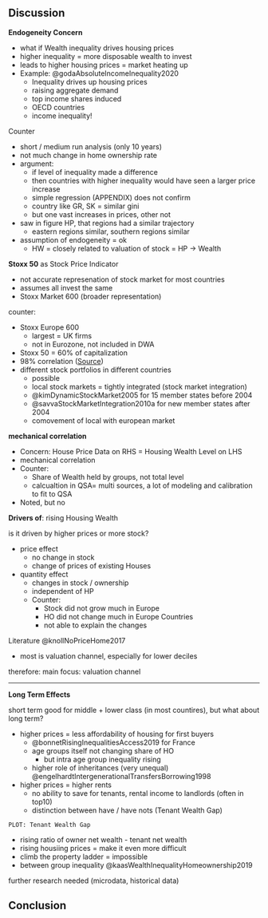 ## Discussion

**Endogeneity Concern**

- what if Wealth inequality drives housing prices
- higher inequality = more disposable wealth to invest
- leads to higher housing prices = market heating up
- Example: @godaAbsoluteIncomeInequality2020
  - Inequality drives up housing prices
  - raising aggregate demand 
  - top income shares induced
  - OECD countries 
  - income inequality! 
  



Counter

- short / medium run analysis (only 10 years)
- not much change in home ownership rate
- argument: 
  - if level of inequality made a difference
  - then countries with higher inequality would have seen a larger price increase
  - simple regression (APPENDIX) does not confirm
  - country like GR, SK = similar gini
  - but one vast increases in prices, other not
- saw in figure HP, that regions had a similar trajectory
  - eastern regions similar, southern regions similar
- assumption of endogeneity = ok
  - HW = closely related to valuation of stock = HP -> Wealth




**Stoxx 50** as Stock Price Indicator

- not accurate represenation of stock market for most countries
- assumes all invest the same
- Stoxx Market 600 (broader representation)

counter:

- Stoxx Europe 600 
  - largest = UK firms
  - not in Eurozone, not included in DWA
- Stoxx 50 = 60% of capitalization
- 98% correlation ([Source](https://stoxx.com/under-the-spotlight-a-closer-look-at-european-equities/))
- different stock portfolios in different countries
  - possible
  - local stock markets = tightly integrated (stock market integration)
  - @kimDynamicStockMarket2005 for 15 member states before 2004
  - @savvaStockMarketIntegration2010a for new member states after 2004
  - comovement of local with european market




**mechanical correlation**

- Concern: House Price Data on RHS = Housing Wealth Level on LHS
- mechanical correlation
- Counter: 
  - Share of Wealth held by groups, not total level
  - calcualtion in QSA= multi sources, a lot of modeling and calibration to fit to QSA
- Noted, but no



**Drivers of**: rising Housing Wealth

is it driven by higher prices or more stock?

- price effect
  - no change in stock
  - change of prices of existing Houses
- quantity effect
  - changes in stock / ownership
  - independent of HP
  - Counter: 
    - Stock did not grow much in Europe
    - HO did not change much in Europe Countries
    - not able to explain the changes

Literature @knollNoPriceHome2017

- most is valuation channel, especially for lower deciles



therefore: main focus: valuation channel



---





**Long Term Effects** 

short term good for middle + lower class (in most countires), but what about long term?



- higher prices = less affordability of housing for first buyers
  - @bonnetRisingInequalitiesAccess2019 for France
  - age groups itself not changing share of HO
    - but intra age group inequality rising
  - higher role of inheritances (very unequal) @engelhardtIntergenerationalTransfersBorrowing1998
- higher prices = higher rents 
  - no ability to save for tenants, rental income to landlords (often in top10)
  - distinction between have / have nots (Tenant Wealth Gap)

```
PLOT: Tenant Wealth Gap
```

- rising ratio of owner net wealth - tenant net wealth
- rising housiing prices = make it even more difficult
- climb the property ladder = impossible 
- between group inequality @kaasWealthInequalityHomeownership2019

further research needed (microdata, historical data)







## Conclusion